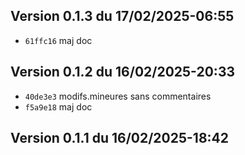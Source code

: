## Version 0.1.3 du 17/02/2025-06:55

* `61ffc16` maj doc

## Version 0.1.2 du 16/02/2025-20:33

* `40de3e3` modifs.mineures sans commentaires
* `f5a9e18` maj doc

## Version 0.1.1 du 16/02/2025-18:42

